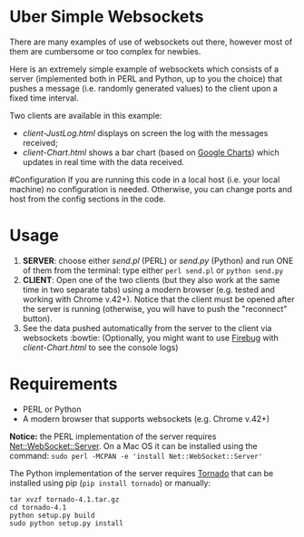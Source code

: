 # Uber Simple Websockets
There are many examples of use of websockets out there, however most of them are cumbersome or too complex for newbies.

Here is an extremely simple example of websockets which consists of a server (implemented both in PERL
and Python, up to you the choice) that pushes a message (i.e. randomly generated values) to the client upon a fixed time interval.

Two clients are available in this example: 
- *client-JustLog.html* displays on screen the log with the messages received; 
- *client-Chart.html* shows a bar chart (based on [Google Charts](https://developers.google.com/chart/)) which updates in real time with the data received.


#Configuration
If you are running this code in a local host (i.e. your local machine) no configuration is needed.
Otherwise, you can change ports and host from the config sections in the code.


# Usage
1. **SERVER**: choose either *send.pl* (PERL) or *send.py* (Python) and run ONE of them from
the terminal: type either ``perl send.pl`` or ``python send.py``
2. **CLIENT**: Open one of the two clients (but they also work at the same time in two separate tabs) 
using a modern browser (e.g. tested and working with Chrome v.42+). Notice that the client must be opened after the server is
running (otherwise, you will have to push the "reconnect" button).
3. See the data pushed automatically from the server to the client via websockets :bowtie: (Optionally, you might want to use 
[Firebug](https://getfirebug.com/releases/lite/chrome/) with *client-Chart.html* to see the console logs)


# Requirements
- PERL or Python
- A modern browser that supports websockets (e.g. Chrome v.42+)

**Notice:**
the PERL implementation of the server requires [Net::WebSocket::Server](http://search.cpan.org/~topaz/Net-WebSocket-Server-0.001003/lib/Net/WebSocket/Server.pm).
On a Mac OS it can be installed using the command:
`sudo perl -MCPAN -e 'install Net::WebSocket::Server'`

The Python implementation of the server requires [Tornado](http://www.tornadoweb.org/en/stable/) that can be installed using pip
(`pip install tornado`) or manually:
```
tar xvzf tornado-4.1.tar.gz
cd tornado-4.1
python setup.py build
sudo python setup.py install
```
